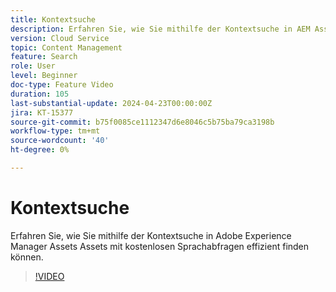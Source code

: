 ```yaml
---
title: Kontextsuche
description: Erfahren Sie, wie Sie mithilfe der Kontextsuche in AEM Assets Assets mit kostenlosen Sprachabfragen effizient finden können.
version: Cloud Service
topic: Content Management
feature: Search
role: User
level: Beginner
doc-type: Feature Video
duration: 105
last-substantial-update: 2024-04-23T00:00:00Z
jira: KT-15377
source-git-commit: b75f0085ce1112347d6e8046c5b75ba79ca3198b
workflow-type: tm+mt
source-wordcount: '40'
ht-degree: 0%

---
```



# Kontextsuche

Erfahren Sie, wie Sie mithilfe der Kontextsuche in Adobe Experience Manager Assets Assets mit kostenlosen Sprachabfragen effizient finden können.

>[!VIDEO](https://video.tv.adobe.com/v/3428667/?learn=on)
